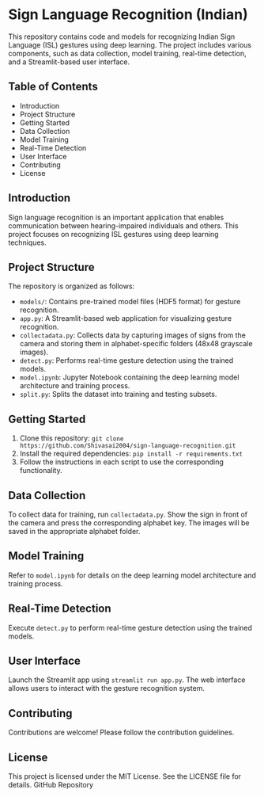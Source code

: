 # Sign Language Recognition (Indian)

This repository contains code and models for recognizing Indian Sign Language (ISL) gestures using deep learning. The project includes various components, such as data collection, model training, real-time detection, and a Streamlit-based user interface.

## Table of Contents
- Introduction
- Project Structure
- Getting Started
- Data Collection
- Model Training
- Real-Time Detection
- User Interface
- Contributing
- License

## Introduction
Sign language recognition is an important application that enables communication between hearing-impaired individuals and others. This project focuses on recognizing ISL gestures using deep learning techniques.

## Project Structure
The repository is organized as follows:

- `models/`: Contains pre-trained model files (HDF5 format) for gesture recognition.
- `app.py`: A Streamlit-based web application for visualizing gesture recognition.
- `collectadata.py`: Collects data by capturing images of signs from the camera and storing them in alphabet-specific folders (48x48 grayscale images).
- `detect.py`: Performs real-time gesture detection using the trained models.
- `model.ipynb`: Jupyter Notebook containing the deep learning model architecture and training process.
- `split.py`: Splits the dataset into training and testing subsets.

## Getting Started
1. Clone this repository: `git clone https://github.com/Shivasai2004/sign-language-recognition.git`
2. Install the required dependencies: `pip install -r requirements.txt`
3. Follow the instructions in each script to use the corresponding functionality.

## Data Collection
To collect data for training, run `collectadata.py`. Show the sign in front of the camera and press the corresponding alphabet key. The images will be saved in the appropriate alphabet folder.

## Model Training
Refer to `model.ipynb` for details on the deep learning model architecture and training process.

## Real-Time Detection
Execute `detect.py` to perform real-time gesture detection using the trained models.

## User Interface
Launch the Streamlit app using `streamlit run app.py`. The web interface allows users to interact with the gesture recognition system.

## Contributing
Contributions are welcome! Please follow the contribution guidelines.

## License
This project is licensed under the MIT License. See the LICENSE file for details.
GitHub Repository
